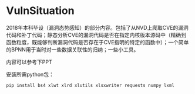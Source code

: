 VulnSituation
=

2018年本科毕设（漏洞态势感知）的部分内容。包括了从NVD上爬取CVE的漏洞代码和补丁代码；静态分析CVE的漏洞代码是否在指定内核版本源码中（精确到函数粒度，既能够判断漏洞代码是否存在于CVE指明的特定的函数中）；一个简单的BPNN用于当时对一些数据关联性的归纳；一些小工具。

内容可以参考下PPT

安装所需python包：
```
pip install bs4 xlwt xlrd xlutils xlsxwriter requests numpy lxml
```